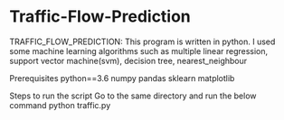 # Traffic-Flow-Prediction

TRAFFIC_FLOW_PREDICTION:
                        This program is written in python. I used some machine learning algorithms such as multiple linear regression, support vector machine(svm), decision tree, nearest_neighbour

Prerequisites
python==3.6
numpy
pandas
sklearn
matplotlib

Steps to run the script
Go to the same directory and run the below command
python traffic.py

